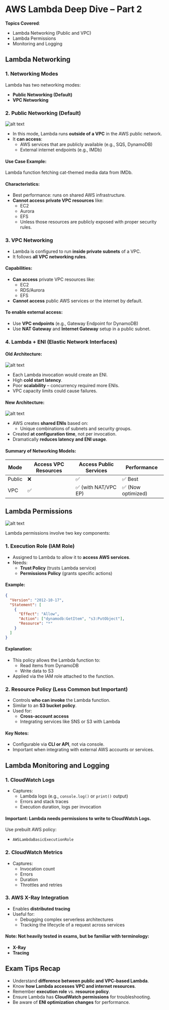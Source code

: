 # AWS Lambda Deep Dive – Part 2

**Topics Covered**:

- Lambda Networking (Public and VPC)
- Lambda Permissions
- Monitoring and Logging

## Lambda Networking

### 1. **Networking Modes**

Lambda has two networking modes:

- **Public Networking (Default)**
- **VPC Networking**

### 2. **Public Networking (Default)**

![alt text](./Images/image-9.png)

- In this mode, Lambda runs **outside of a VPC** in the AWS public network.
- It **can access**:
  - AWS services that are publicly available (e.g., SQS, DynamoDB)
  - External internet endpoints (e.g., IMDb)

#### **Use Case Example:**

Lambda function fetching cat-themed media data from IMDb.

#### **Characteristics:**

- Best performance: runs on shared AWS infrastructure.
- **Cannot access private VPC resources** like:
  - EC2
  - Aurora
  - EFS
  - Unless those resources are publicly exposed with proper security rules.

### 3. **VPC Networking**

- Lambda is configured to run **inside private subnets** of a VPC.
- It follows **all VPC networking rules**.

#### **Capabilities**:

- **Can access** private VPC resources like:
  - EC2
  - RDS/Aurora
  - EFS
- **Cannot access** public AWS services or the internet by default.

#### **To enable external access**:

- Use **VPC endpoints** (e.g., Gateway Endpoint for DynamoDB)
- Use **NAT Gateway** and **Internet Gateway** setup in a public subnet.

### 4. **Lambda + ENI (Elastic Network Interfaces)**

#### **Old Architecture**:

![alt text](./Images/image-10.png)

- Each Lambda invocation would create an ENI.
- High **cold start latency**.
- Poor **scalability** – concurrency required more ENIs.
- VPC capacity limits could cause failures.

#### **New Architecture**:

![alt text](./Images/image-11.png)

- AWS creates **shared ENIs** based on:
  - Unique combinations of subnets and security groups.
- Created **at configuration time**, not per invocation.
- Dramatically **reduces latency and ENI usage**.

#### **Summary of Networking Models**:

| Mode   | Access VPC Resources | Access Public Services | Performance        |
| ------ | -------------------- | ---------------------- | ------------------ |
| Public | ❌                   | ✅                     | ✅ Best            |
| VPC    | ✅                   | ✅ (with NAT/VPC EP)   | ✅ (Now optimized) |

## Lambda Permissions

![alt text](./Images/image-12.png)

Lambda permissions involve two key components:

### 1. **Execution Role (IAM Role)**

- Assigned to Lambda to allow it to **access AWS services**.
- Needs:
  - **Trust Policy** (trusts Lambda service)
  - **Permissions Policy** (grants specific actions)

#### **Example**:

```json
{
  "Version": "2012-10-17",
  "Statement": [
    {
      "Effect": "Allow",
      "Action": ["dynamodb:GetItem", "s3:PutObject"],
      "Resource": "*"
    }
  ]
}
```

#### **Explanation**:

- This policy allows the Lambda function to:
  - Read items from DynamoDB
  - Write data to S3
- Applied via the IAM role attached to the function.

### 2. **Resource Policy (Less Common but Important)**

- Controls **who can invoke** the Lambda function.
- Similar to an **S3 bucket policy**.
- Used for:
  - **Cross-account access**
  - Integrating services like SNS or S3 with Lambda

#### **Key Notes**:

- Configurable via **CLI or API**, not via console.
- Important when integrating with external AWS accounts or services.

## Lambda Monitoring and Logging

### 1. **CloudWatch Logs**

- Captures:
  - Lambda logs (e.g., `console.log()` or `print()` output)
  - Errors and stack traces
  - Execution duration, logs per invocation

#### **Important**: Lambda needs **permissions to write to CloudWatch Logs**.

Use prebuilt AWS policy:

- `AWSLambdaBasicExecutionRole`

### 2. **CloudWatch Metrics**

- Captures:
  - Invocation count
  - Errors
  - Duration
  - Throttles and retries

### 3. **AWS X-Ray Integration**

- Enables **distributed tracing**
- Useful for:
  - Debugging complex serverless architectures
  - Tracking the lifecycle of a request across services

#### **Note**: Not heavily tested in exams, but be familiar with terminology:

- **X-Ray**
- **Tracing**

## Exam Tips Recap

- Understand **difference between public and VPC-based Lambda**.
- Know **how Lambda accesses VPC and internet resources**.
- Remember **execution role** vs. **resource policy**.
- Ensure Lambda has **CloudWatch permissions** for troubleshooting.
- Be aware of **ENI optimization changes** for performance.
